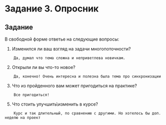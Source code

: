 # Задание 3. Опросник

## Задание 
В свободной форме ответье на следующие вопросы:
1. Изменился ли ваш взгляд на задачи многопоточности?
```
    Да, думал что тема сложна и неприветлева новичкам.
```

2. Открыли ли вы что-то новое?
```
    Да, конечно! Очень интересна и полезна была тема про синхронизации
```

3. Что из пройденного вам может пригодиться на практике?
```
    Все пригодиться!
```

5. Что стоить улучшить\изменить в курсе?
```
    Курс и так длительный, по сравнению с другими. Но хотелось бы доп. неделю на проект
```
